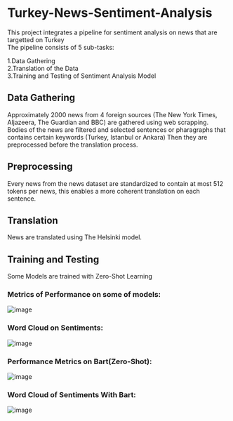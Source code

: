 # Turkey-News-Sentiment-Analysis
This project integrates a pipeline for sentiment analysis on news that are targetted on Turkey</br>
The pipeline consists of 5 sub-tasks:</br>

1.Data Gathering</br>
2.Translation of the Data</br>
3.Training and Testing of Sentiment Analysis Model</br>

## Data Gathering
Approximately 2000 news from 4 foreign sources (The New York Times, Aljazeera, The Guardian and BBC) are gathered using web scrapping.
Bodies of the news are filtered and selected sentences or pharagraphs that contains certain keywords (Turkey, Istanbul or Ankara)
Then they are preprocessed before the translation process.

## Preprocessing
Every news from the news dataset are standardized to contain at most 512 tokens per news, this enables a more coherent translation on each sentence.

## Translation
News are translated using The Helsinki model.

## Training and Testing
Some Models  are trained with Zero-Shot Learning

### Metrics of Performance on some of models:
![image](https://github.com/user-attachments/assets/d463e4f8-8fe8-4d6e-834c-ddc0fb9d84cd)

### Word Cloud on Sentiments:
![image](https://github.com/user-attachments/assets/382edfd3-b015-4867-ac1e-8d59b062a010)

### Performance Metrics on Bart(Zero-Shot):
![image](https://github.com/user-attachments/assets/d54b93e9-9b93-4c2d-93b6-d9d0f5caf9bc)

### Word Cloud of Sentiments With Bart:
![image](https://github.com/user-attachments/assets/d5b51452-ad80-4f52-a47b-b8205ec515b7)




